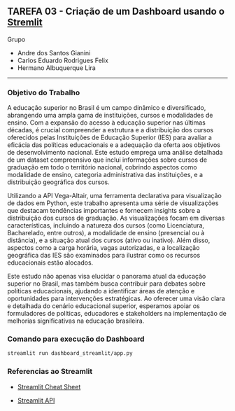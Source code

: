 ## TAREFA 03 - Criação de um Dashboard usando o [Stremlit](https://streamlit.io/)

Grupo
* Andre dos Santos Gianini
* Carlos Eduardo Rodrigues Felix
* Hermano Albuquerque Lira

---

### Objetivo do Trabalho

A educação superior no Brasil é um campo dinâmico e diversificado, abrangendo uma ampla gama de instituições, cursos e modalidades de ensino.
Com a expansão do acesso à educação superior nas últimas décadas, é crucial compreender a estrutura e a distribuição dos cursos oferecidos pelas
Instituições de Educação Superior (IES) para avaliar a eficácia das políticas educacionais e a adequação da oferta aos objetivos de
desenvolvimento nacional.
Este estudo emprega uma análise detalhada de um dataset compreensivo que inclui informações sobre cursos de graduação em todo o território
nacional, cobrindo aspectos como modalidade de ensino, categoria administrativa das instituições, e a distribuição geográfica dos cursos.

Utilizando a API Vega-Altair, uma ferramenta declarativa para visualização de dados em Python, este trabalho apresenta uma série de visualizações
que destacam tendências importantes e fornecem insights sobre a distribuição dos cursos de graduação.
As visualizações focam em diversas características, incluindo a natureza dos cursos (como Licenciatura, Bacharelado, entre outros), a modalidade
de ensino (presencial ou à distância), e a situação atual dos cursos (ativo ou inativo). 
Além disso, aspectos como a carga horária, vagas autorizadas, e a localização geográfica das IES são examinados para ilustrar como os recursos
educacionais estão alocados.

Este estudo não apenas visa elucidar o panorama atual da educação superior no Brasil, mas também busca contribuir para debates sobre 
políticas educacionais, ajudando a identificar áreas de atenção e oportunidades para intervenções estratégicas. Ao oferecer uma visão 
clara e detalhada do cenário educacional superior, esperamos apoiar os formuladores de políticas, educadores e stakeholders na 
implementação de melhorias significativas na educação brasileira.

### Comando para execução do Dashboard

```bash
streamlit run dashboard_streamlit/app.py
```

### Referencias ao Streamlit

* [Streamlit Cheat Sheet](https://cheat-sheet.streamlit.app/)

* [Streamlit API](https://docs.streamlit.io/develop/api-reference)